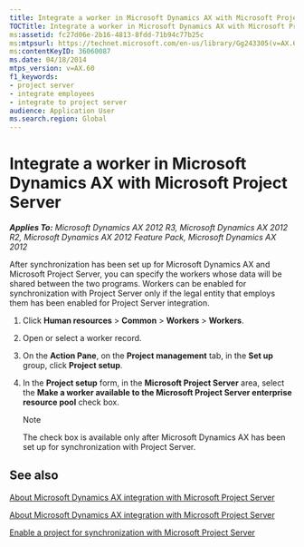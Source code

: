 ```yaml
---
title: Integrate a worker in Microsoft Dynamics AX with Microsoft Project Server
TOCTitle: Integrate a worker in Microsoft Dynamics AX with Microsoft Project Server
ms:assetid: fc27d06e-2b16-4813-8fdd-71b94c77b25c
ms:mtpsurl: https://technet.microsoft.com/en-us/library/Gg243305(v=AX.60)
ms:contentKeyID: 36060087
ms.date: 04/18/2014
mtps_version: v=AX.60
f1_keywords:
- project server
- integrate employees
- integrate to project server
audience: Application User
ms.search.region: Global
---
```


# Integrate a worker in Microsoft Dynamics AX with Microsoft Project Server 


_**Applies To:** Microsoft Dynamics AX 2012 R3, Microsoft Dynamics AX 2012 R2, Microsoft Dynamics AX 2012 Feature Pack, Microsoft Dynamics AX 2012_

After synchronization has been set up for Microsoft Dynamics AX and Microsoft Project Server, you can specify the workers whose data will be shared between the two programs. Workers can be enabled for synchronization with Project Server only if the legal entity that employs them has been enabled for Project Server integration.

1.  Click **Human resources** \> **Common** \> **Workers** \> **Workers**.

2.  Open or select a worker record.

3.  On the **Action Pane**, on the **Project management** tab, in the **Set up** group, click **Project setup**.

4.  In the **Project setup** form, in the **Microsoft Project Server** area, select the **Make a worker available to the Microsoft Project Server enterprise resource pool** check box.
    

    > [!NOTE]
    > <P>The check box is available only after Microsoft Dynamics AX has been set up for synchronization with Project Server.</P>



## See also

[About Microsoft Dynamics AX integration with Microsoft Project Server](about-microsoft-dynamics-ax-integration-with-microsoft-project-server.md)

[About Microsoft Dynamics AX integration with Microsoft Project Server](about-microsoft-dynamics-ax-integration-with-microsoft-project-server.md)

[Enable a project for synchronization with Microsoft Project Server](enable-a-project-for-synchronization-with-microsoft-project-server.md)

  


